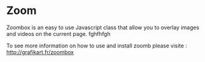 Zoom
=============

Zoombox is an easy to use Javascript class that allow you to overlay images and videos on the current page.
fghfhfgh

To see more information on how to use and install zoomb please visite : http://grafikart.fr/zoombox